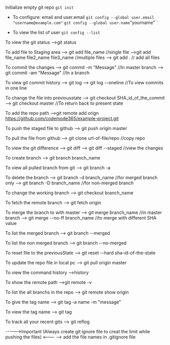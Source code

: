 Initialize empty git repo
 `git init `

- To configure: email and user.email 
` git config --global user.email "username@example.com" `
` git config --global user.name `"yourname" `

- To view the list of user
` git config --list `

To view the git status
-->git status

To add file to Staging area
--> git add file_name        			  //single file
-->git add file_name file2_name file3_name       //multiple files
--> git add .  					// add all files

To commit the changes
--> git commit -m "Message"		//In master branch
--> git commit -am "Message"  		//In a branch

To view git commit history
--> git log
--> git log --oneline 			//To view commits in one line

To change the file into previousstate
--> git checkout SHA_id_of_the_commit
--> git checkout master 		//To return back to present state

To add the repo path
-->git remote add orign https://github.com/codemode365/example-project.git

To push the staged file to github
--> git push origin master

To pull the file from github
--> git clone url-of-file/repo  //copy repo

To view the git difference
--> git diff
--> git diff --staged 		//view the changes

To create branch
--> git branch branch_name

To view all pulled branch from git
--> git branch -a

To delete the branch
--> git branch -d branch_name	//for merged branch only
--> git branch -D branch_name 	//for non-merged branch

To change the working branch
--> git checkout branch_name

To fetch the remote branch
--> git fetch origin <branch>

To merge the branch to with master
--> git merge branch_name  		//in master branch
--> git merge --no-ff branch_name 	//to merge with different SHA value

To list the merged branch
--> git branch --merged

To list the non merged branch
--> git branch --no-merged

To reset file to the previousState
--> git reset --hard sha-id-of-the-state

To update the repo file in local pc
--> git pull origin master

To view the command history
-->history

To show the remote path
-->git remote -v

To list the all branchs in the repo
--> git remote show origin

To give the tag name
--> git tag -a name -m "message"

To view the tag name
--> git tag

To track all your recent gits
--> git reflog

----->Important (Always create git ignore file to creat the limit while pushing the files) <---
--> add the file names in .gitignore file






